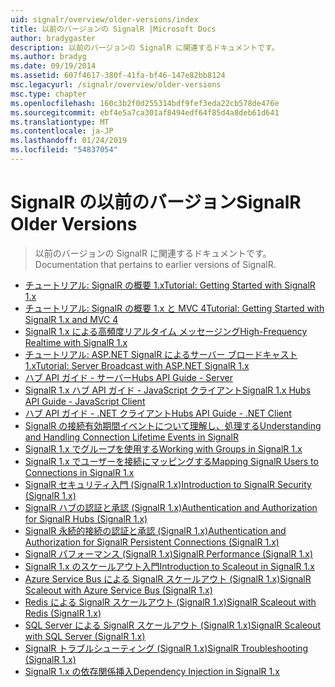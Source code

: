 ```yaml
---
uid: signalr/overview/older-versions/index
title: 以前のバージョンの SignalR |Microsoft Docs
author: bradygaster
description: 以前のバージョンの SignalR に関連するドキュメントです。
ms.author: bradyg
ms.date: 09/19/2014
ms.assetid: 607f4617-380f-41fa-bf46-147e82bb8124
msc.legacyurl: /signalr/overview/older-versions
msc.type: chapter
ms.openlocfilehash: 160c3b2f0d255314bdf9fef3eda22cb578de476e
ms.sourcegitcommit: ebf4e5a7ca301af8494edf64f85d4a8deb61d641
ms.translationtype: MT
ms.contentlocale: ja-JP
ms.lasthandoff: 01/24/2019
ms.locfileid: "54837054"
---
```

<a name="signalr-older-versions"></a><span data-ttu-id="f511f-103">SignalR の以前のバージョン</span><span class="sxs-lookup"><span data-stu-id="f511f-103">SignalR Older Versions</span></span>
====================
> <span data-ttu-id="f511f-104">以前のバージョンの SignalR に関連するドキュメントです。</span><span class="sxs-lookup"><span data-stu-id="f511f-104">Documentation that pertains to earlier versions of SignalR.</span></span>


- [<span data-ttu-id="f511f-105">チュートリアル: SignalR の概要 1.x</span><span class="sxs-lookup"><span data-stu-id="f511f-105">Tutorial: Getting Started with SignalR 1.x</span></span>](tutorial-getting-started-with-signalr.md)
- [<span data-ttu-id="f511f-106">チュートリアル: SignalR の概要 1.x と MVC 4</span><span class="sxs-lookup"><span data-stu-id="f511f-106">Tutorial: Getting Started with SignalR 1.x and MVC 4</span></span>](tutorial-getting-started-with-signalr-and-mvc-4.md)
- [<span data-ttu-id="f511f-107">SignalR 1.x による高頻度リアルタイム メッセージング</span><span class="sxs-lookup"><span data-stu-id="f511f-107">High-Frequency Realtime with SignalR 1.x</span></span>](tutorial-high-frequency-realtime-with-signalr.md)
- [<span data-ttu-id="f511f-108">チュートリアル: ASP.NET SignalR によるサーバー ブロードキャスト 1.x</span><span class="sxs-lookup"><span data-stu-id="f511f-108">Tutorial: Server Broadcast with ASP.NET SignalR 1.x</span></span>](tutorial-server-broadcast-with-aspnet-signalr.md)
- [<span data-ttu-id="f511f-109">ハブ API ガイド - サーバー</span><span class="sxs-lookup"><span data-stu-id="f511f-109">Hubs API Guide - Server</span></span>](signalr-1x-hubs-api-guide-server.md)
- [<span data-ttu-id="f511f-110">SignalR 1.x ハブ API ガイド - JavaScript クライアント</span><span class="sxs-lookup"><span data-stu-id="f511f-110">SignalR 1.x Hubs API Guide - JavaScript Client</span></span>](signalr-1x-hubs-api-guide-javascript-client.md)
- [<span data-ttu-id="f511f-111">ハブ API ガイド - .NET クライアント</span><span class="sxs-lookup"><span data-stu-id="f511f-111">Hubs API Guide - .NET Client</span></span>](signalr-1x-hubs-api-guide-net-client.md)
- [<span data-ttu-id="f511f-112">SignalR の接続有効期間イベントについて理解し、処理する</span><span class="sxs-lookup"><span data-stu-id="f511f-112">Understanding and Handling Connection Lifetime Events in SignalR</span></span>](handling-connection-lifetime-events.md)
- [<span data-ttu-id="f511f-113">SignalR 1.x でグループを使用する</span><span class="sxs-lookup"><span data-stu-id="f511f-113">Working with Groups in SignalR 1.x</span></span>](working-with-groups.md)
- [<span data-ttu-id="f511f-114">SignalR 1.x でユーザーを接続にマッピングする</span><span class="sxs-lookup"><span data-stu-id="f511f-114">Mapping SignalR Users to Connections in SignalR 1.x</span></span>](mapping-users-to-connections.md)
- [<span data-ttu-id="f511f-115">SignalR セキュリティ入門 (SignalR 1.x)</span><span class="sxs-lookup"><span data-stu-id="f511f-115">Introduction to SignalR Security (SignalR 1.x)</span></span>](introduction-to-security.md)
- [<span data-ttu-id="f511f-116">SignalR ハブの認証と承認 (SignalR 1.x)</span><span class="sxs-lookup"><span data-stu-id="f511f-116">Authentication and Authorization for SignalR Hubs (SignalR 1.x)</span></span>](hub-authorization.md)
- [<span data-ttu-id="f511f-117">SignalR 永続的接続の認証と承認 (SignalR 1.x)</span><span class="sxs-lookup"><span data-stu-id="f511f-117">Authentication and Authorization for SignalR Persistent Connections (SignalR 1.x)</span></span>](persistent-connection-authorization.md)
- [<span data-ttu-id="f511f-118">SignalR パフォーマンス (SignalR 1.x)</span><span class="sxs-lookup"><span data-stu-id="f511f-118">SignalR Performance (SignalR 1.x)</span></span>](signalr-performance.md)
- [<span data-ttu-id="f511f-119">SignalR 1.x のスケールアウト入門</span><span class="sxs-lookup"><span data-stu-id="f511f-119">Introduction to Scaleout in SignalR 1.x</span></span>](scaleout-in-signalr.md)
- [<span data-ttu-id="f511f-120">Azure Service Bus による SignalR スケールアウト (SignalR 1.x)</span><span class="sxs-lookup"><span data-stu-id="f511f-120">SignalR Scaleout with Azure Service Bus (SignalR 1.x)</span></span>](scaleout-with-windows-azure-service-bus.md)
- [<span data-ttu-id="f511f-121">Redis による SignalR スケールアウト (SignalR 1.x)</span><span class="sxs-lookup"><span data-stu-id="f511f-121">SignalR Scaleout with Redis (SignalR 1.x)</span></span>](scaleout-with-redis.md)
- [<span data-ttu-id="f511f-122">SQL Server による SignalR スケールアウト (SignalR 1.x)</span><span class="sxs-lookup"><span data-stu-id="f511f-122">SignalR Scaleout with SQL Server (SignalR 1.x)</span></span>](scaleout-with-sql-server.md)
- [<span data-ttu-id="f511f-123">SignalR トラブルシューティング (SignalR 1.x)</span><span class="sxs-lookup"><span data-stu-id="f511f-123">SignalR Troubleshooting (SignalR 1.x)</span></span>](troubleshooting.md)
- [<span data-ttu-id="f511f-124">SignalR 1.x の依存関係挿入</span><span class="sxs-lookup"><span data-stu-id="f511f-124">Dependency Injection in SignalR 1.x</span></span>](dependency-injection.md)
